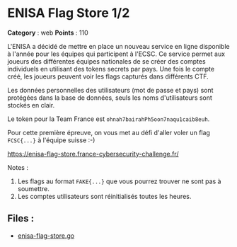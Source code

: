 # ENISA Flag Store 1/2

**Category** : web
**Points** : 110

L'ENISA a décidé de mettre en place un nouveau service en ligne disponible à l'année pour les équipes qui participent à l'ECSC.
Ce service permet aux joueurs des différentes équipes nationales de se créer des comptes individuels en utilisant des tokens secrets par pays.
Une fois le compte créé, les joueurs peuvent voir les flags capturés dans différents CTF.

Les données personnelles des utilisateurs (mot de passe et pays) sont protégées dans la base de données, seuls les noms d'utilisateurs sont stockés en clair.

Le token pour la Team France est `ohnah7bairahPh5oon7naqu1caib8euh`.

Pour cette première épreuve, on vous met au défi d'aller voler un flag `FCSC{...}` à l'équipe suisse :-)

https://enisa-flag-store.france-cybersecurity-challenge.fr/

Notes :
1. Les flags au format `FAKE{...}` que vous pourrez trouver ne sont pas à soumettre.
2. Les comptes utilisateurs sont réinitialisés toutes les heures.


## Files : 
 - [enisa-flag-store.go](./enisa-flag-store.go)


